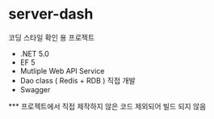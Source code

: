 # server-dash

코딩 스타일 확인 용 프로젝트

- .NET 5.0
- EF 5
- Mutliple Web API Service
- Dao class ( Redis + RDB ) 직접 개발
- Swagger

*** 프로젝트에서 직접 제작하지 않은 코드 제외되어 빌드 되지 않음
